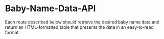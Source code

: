# Baby-Name-Data-API
Each route described below should retrieve the desired baby name data and return an HTML-formatted table that presents the data in an easy-to-read format.
